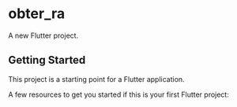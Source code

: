 # obter_ra

A new Flutter project.

## Getting Started

This project is a starting point for a Flutter application.

A few resources to get you started if this is your first Flutter project:


